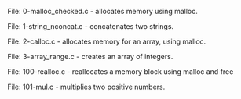 File: 0-malloc_checked.c - allocates memory using malloc.

File: 1-string_nconcat.c - concatenates two strings.

File: 2-calloc.c - allocates memory for an array, using malloc.

File: 3-array_range.c - creates an array of integers.

File: 100-realloc.c - reallocates a memory block using malloc and free

File: 101-mul.c - multiplies two positive numbers.
